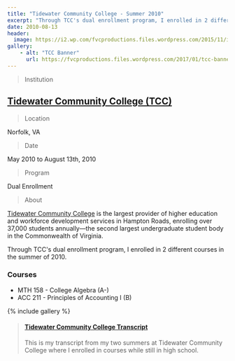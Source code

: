 ```yaml
---
title: "Tidewater Community College - Summer 2010"
excerpt: "Through TCC's dual enrollment program, I enrolled in 2 different courses in the summer of 2010."
date: 2010-08-13
header:
  image: https://i2.wp.com/fvcproductions.files.wordpress.com/2015/11/img_0164.jpg
gallery:
    - alt: "TCC Banner"
      url: https://fvcproductions.files.wordpress.com/2017/01/tcc-banner1.png
---
```


> Institution

## <a title="Tidewater Community College" href="http://tcc.edu" target="_blank">Tidewater Community College (TCC)</a>

> Location

Norfolk, VA

> Date

May 2010 to August 13th, 2010

> Program

Dual Enrollment

> About

[Tidewater Community College](https://www.tcc.edu/) is the largest provider of higher education and workforce development services in Hampton Roads, enrolling over 37,000 students annually—the second largest undergraduate student body in the Commonwealth of Virginia.

Through TCC's dual enrollment program, I enrolled in 2 different courses in the summer of 2010.

### Courses

-   MTH 158 - College Algebra (A-)
-   ACC 211 - Principles of Accounting I (B)

{% include gallery %}

<blockquote class="embedly-card"><h4><a href="https://www.scribd.com/document/353207049/Tidewater-Community-College-Transcript">Tidewater Community College Transcript</a></h4><p>This is my transcript from my two summers at Tidewater Community College where I enrolled in courses while still in high school.</p></blockquote>